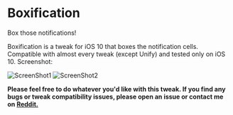 # Boxification
Box those notifications!

Boxification is a tweak for iOS 10 that boxes the notification cells. Compatible with almost every tweak (except Unify) and tested only on iOS 10. Screenshot:

![ScreenShot1](https://i.imgur.com/4MFZlb8.png)
![ScreenShot2](https://i.imgur.com/ItJRh57.png)

**Please feel free to do whatever you'd like with this tweak. If you find any bugs or tweak compatibility issues, please open an issue or contact me on [Reddit.](https://reddit.com/u/nathanaccidentally)**
